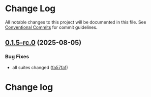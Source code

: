 # Change Log

All notable changes to this project will be documented in this file.
See [Conventional Commits](https://conventionalcommits.org) for commit guidelines.

## [0.1.5-rc.0](https://github.com/zerobias-org/suite/compare/@zerobias-org/suite-nist-800-171@0.1.4...@zerobias-org/suite-nist-800-171@0.1.5-rc.0) (2025-08-05)


### Bug Fixes

* all suites changed ([fa57fa1](https://github.com/zerobias-org/suite/commit/fa57fa1af7628003297df46b2d7740fe95bd2666))





# Change log

